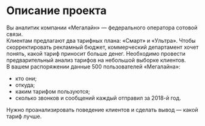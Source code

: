 # Описание проекта

Вы аналитик компании «Мегалайн» — федерального оператора сотовой связи.   
Клиентам предлагают два тарифных плана: «Смарт» и «Ультра». Чтобы скорректировать рекламный бюджет, коммерческий департамент хочет понять, какой тариф приносит больше денег.
Необходимо провести предварительный анализ тарифов на небольшой выборке клиентов.   
В вашем распоряжении данные 500 пользователей «Мегалайна»: 
- кто они;
- откуда;
- каким тарифом пользуются;
- сколько звонков и сообщений каждый отправил за 2018-й год.

Нужно проанализировать поведение клиентов и сделать вывод — какой тариф лучше.
